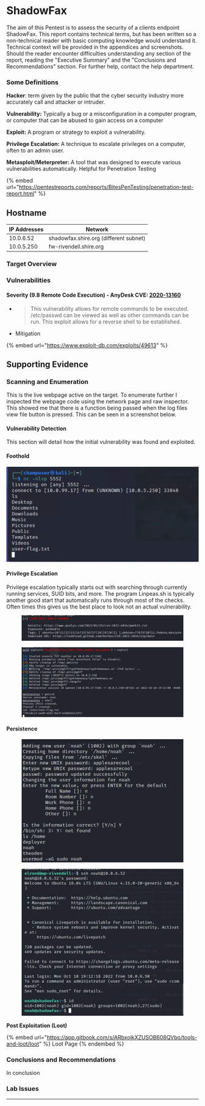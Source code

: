 # ShadowFax

The aim of this Pentest is to assess the security of a clients endpoint ShadowFax. This report contains technical terms, but has been written so a non-technical reader with basic computing knowledge would understand it. Technical context will be provided in the appendices and screenshots. Should the reader encounter difficulties understanding any section of the report, reading the "Executive Summary" and the "Conclusions and Recommendations" section. For further help, contact the help department.&#x20;

### Some Definitions

**Hacker**: term given by the public that the cyber security industry more accurately call and attacker or intruder.

**Vulnerability:** Typically a bug or a misconfiguration in a computer program, or computer that can be abused to gain access on a computer

**Exploit:** A program or strategy to exploit a vulnerability.&#x20;

**Privilege Escalation:** A technique to escalate privileges on a computer, often to an admin user.

**Metasploit/Meterpreter:** A tool that was designed to execute various vulnerabilities automatically. Helpful for Penetration Testing

{% embed url="https://pentestreports.com/reports/BitesPenTesting/penetration-test-report.html" %}

## Hostname

| IP Addresses | Network                                |
| ------------ | -------------------------------------- |
| 10.0.6.52    | shadowfax.shire.org (different subnet) |
| 10.0.5.250   | fw-rivendell.shire.org                 |

### Target Overview

### Vulnerabilities&#x20;

#### Severity (9.8 Remote Code Execution) - AnyDesk CVE: [2020-13160](https://nvd.nist.gov/vuln/detail/CVE-2020-13160)

* > This vulnerability allows for remote commands to be executed. /etc/passwd can be viewed as well as other commands can be run. This exploit allows for a reverse shell to be established.
*   Mitigation

    >

{% embed url="https://www.exploit-db.com/exploits/49613" %}

## Supporting Evidence

### Scanning and Enumeration

This is the live webpage active on the target. To enumerate further I inspected the webpage code using the network page and raw inspector. This showed me that there is a function being passed when the log files view file button is pressed. This can be seen in a screenshot below.



#### Vulnerability Detection

This section will detail how the initial vulnerability was found and exploited.

#### Foothold

#### ![](<../.gitbook/assets/image (22).png>)

#### Privilege Escalation

Privilege escalation typically starts out with searching through currently running services, SUID bits, and more. The program Linpeas.sh is typically another good start that automatically runs through most of the checks. Often times this gives us the best place to look not an actual vulnerability.&#x20;

<figure><img src="../.gitbook/assets/image (3).png" alt=""><figcaption></figcaption></figure>

<figure><img src="../.gitbook/assets/image.png" alt=""><figcaption></figcaption></figure>

#### Persistence

<figure><img src="../.gitbook/assets/image (36).png" alt=""><figcaption></figcaption></figure>

<figure><img src="../.gitbook/assets/image (17).png" alt=""><figcaption></figcaption></figure>

**Post Exploitation (Loot)**

{% embed url="https://app.gitbook.com/s/ARbxojkXZUSOB608QVbo/tools-and-loot/loot" %}
Loot Page
{% endembed %}

### Conclusions and Recommendations

In conclusion

### **Lab Issues**

****
